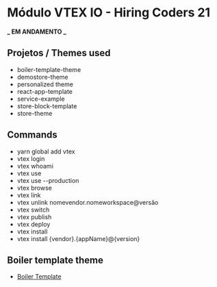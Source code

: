 # Módulo VTEX IO - Hiring Coders 21

**_ EM ANDAMENTO _**

## Projetos / Themes used

- boiler-template-theme
- demostore-theme
- personalized theme
- react-app-template
- service-example
- store-block-template
- store-theme

## Commands

- yarn global add vtex
- vtex login <workflow>
- vtex whoami
- vtex use <workflow>
- vtex use <workflow> --production
- vtex browse
- vtex link
- vtex unlink nomevendor.nomeworkspace@versão
- vtex switch <workflow>
- vtex publish
- vtex deploy
- vtex install
- vtex install {vendor}.{appName}@{version}

## Boiler template theme

- [Boiler Template](https://github.com/vtex-apps/minimum-boilerplate-theme)
